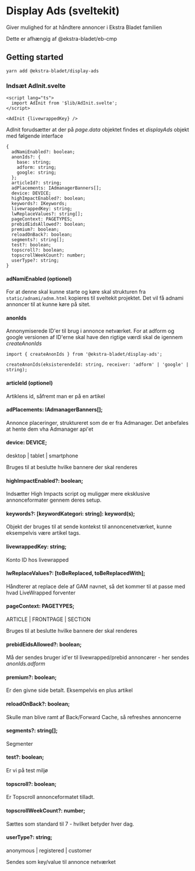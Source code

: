 # Display Ads (sveltekit)

Giver mulighed for at håndtere annoncer i Ekstra Bladet familien

Dette er afhængig af @ekstra-bladet/eb-cmp

## Getting started

```
yarn add @ekstra-bladet/display-ads
```

### Indsæt AdInit.svelte

```
<script lang="ts">
  import AdInit from '$lib/AdInit.svelte';
</script>

<AdInit {livewrappedKey} />
```

AdInit forudsætter at der på _page.data_ objektet findes et _displayAds_ objekt med følgende interface

```
{
  adNamiEnabled?: boolean;
  anonIds?: {
    base: string;
    adform: string;
    google: string;
  };
  articleId?: string;
  adPlacements: IAdmanagerBanners[];
  device: DEVICE;
  highImpactEnabled?: boolean;
  keywords?: IKeywords;
  livewrappedKey: string;
  lwReplaceValues?: string[];
  pageContext: PAGETYPES;
  prebidEidsAllowed?: boolean;
  premium?: boolean;
  reloadOnBack?: boolean;
  segments?: string[];
  test?: boolean;
  topscroll?: boolean;
  topscrollWeekCount?: number;
  userType?: string;
}
```

#### adNamiEnabled (optionel)

For at denne skal kunne starte og køre skal strukturen fra `static/adnami/adnm.html` kopieres til sveltekit projektet.
Det vil få adnami annoncer til at kunne køre på sitet.

#### anonIds

Annonymiserede ID'er til brug i annonce netværket. For at adform og google versionen af ID'erne skal have den rigtige værdi skal de igennem _createAnonIds_

```
import { createAnonIds } from '@ekstra-bladet/display-ads';

createAnonIds(eksisterendeId: string, receiver: 'adform' | 'google' | string);
```

#### articleId (optionel)

Artiklens id, såfremt man er på en artikel

#### adPlacements: IAdmanagerBanners[];

Annonce placeringer, struktureret som de er fra Admanager. Det anbefales at hente dem vha Admanager api'et

#### device: DEVICE;

desktop | tablet | smartphone

Bruges til at beslutte hvilke bannere der skal renderes

#### highImpactEnabled?: boolean;

Indsætter High Impacts script og muliggør mere eksklusive annonceformater gennem deres setup.

#### keywords?: [keywordKategori: string]: keyword(s);

Objekt der bruges til at sende kontekst til annoncenetværket, kunne eksempelvis være artikel tags.

#### livewrappedKey: string;

Konto ID hos livewrapped

#### lwReplaceValues?: [toBeReplaced, toBeReplacedWith];

Håndterer at replace dele af GAM navnet, så det kommer til at passe med hvad LiveWrapped forventer

#### pageContext: PAGETYPES;

ARTICLE | FRONTPAGE | SECTION

Bruges til at beslutte hvilke bannere der skal renderes

#### prebidEidsAllowed?: boolean;

Må der sendes bruger id'er til livewrapped/prebid annoncører - her sendes _anonIds.adform_

#### premium?: boolean;

Er den givne side betalt. Eksempelvis en plus artikel

#### reloadOnBack?: boolean;

Skulle man blive ramt af Back/Forward Cache, så refreshes annoncerne

#### segments?: string[];

Segmenter

#### test?: boolean;

Er vi på test miljø

#### topscroll?: boolean;

Er Topscroll annonceformatet tilladt.

#### topscrollWeekCount?: number;

Sættes som standard til 7 - hvilket betyder hver dag.

#### userType?: string;

anonymous | registered | customer

Sendes som key/value til annonce netværket
